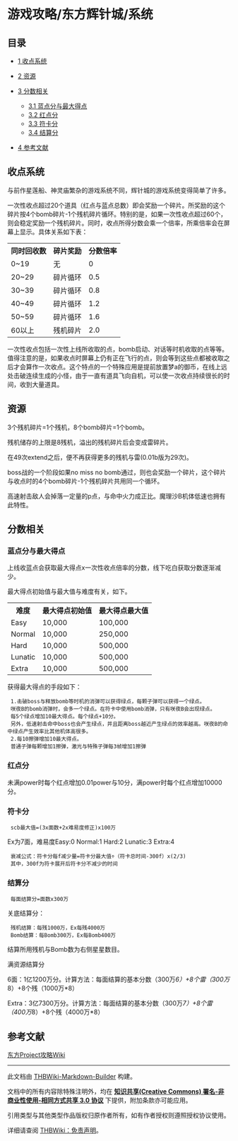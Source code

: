 # 游戏攻略/东方辉针城/系统

<!-- source html: G:\repos\THBWiki-Markdown-Builder\THBWikiMarkdown\Temp\main\c\c6\ns0%3A%E6%B8%B8%E6%88%8F%E6%94%BB%E7%95%A5%2F%E4%B8%9C%E6%96%B9%E8%BE%89%E9%92%88%E5%9F%8E%2F%E7%B3%BB%E7%BB%9F.html -->




## 目录

- [1 收点系统](#收点系统)
- [2 资源](#资源)
- [3 分数相关](#分数相关)

  - [3.1 蓝点分与最大得点](#蓝点分与最大得点)
  - [3.2 红点分](#红点分)
  - [3.3 符卡分](#符卡分)
  - [3.4 结算分](#结算分)



- [4 参考文献](#参考文献)





## 收点系统
  
与前作星莲船、神灵庙繁杂的游戏系统不同，辉针城的游戏系统变得简单了许多。
  
  
一次性收点超过20个道具（红点与蓝点总数）即会奖励一个碎片。所奖励的这个碎片按4个bomb碎片-1个残机碎片循环。特别的是，如果一次性收点超过60个，则会稳定奖励一个残机碎片。同时，收点所得分数会乘一个倍率，所乘倍率会在屏幕上显示。具体关系如下表：
  


<table>

<tbody><tr>
<th>同时回收数</th>
<th>碎片奖励</th>
<th>分数倍率
</th></tr>
<tr>
<td>0~19</td>
<td>无</td>
<td>0
</td></tr>
<tr>
<td>20~29</td>
<td>碎片循环</td>
<td>0.5
</td></tr>
<tr>
<td>30~39</td>
<td>碎片循环</td>
<td>0.8
</td></tr>
<tr>
<td>40~49</td>
<td>碎片循环</td>
<td>1.2
</td></tr>
<tr>
<td>50~59</td>
<td>碎片循环</td>
<td>1.6
</td></tr>
<tr>
<td>60以上</td>
<td>残机碎片</td>
<td>2.0
</td></tr></tbody></table>


  
一次性收点包括一次性上线所收取的点，bomb启动、对话等时机收取的点等等。值得注意的是，如果收点时屏幕上仍有正在飞行的点，则会等到这些点都被收取之后才会算作一次收点。这个特点的一个特殊应用是提前放置梦a的御币，在线上远处击破连续生成的小怪，由于一直有道具飞向自机，可以使一次收点持续很长的时间，收到大量道具。
  


## 资源
  
3个残机碎片=1个残机，8个bomb碎片=1个bomb。
  
  
残机储存的上限是8残机，溢出的残机碎片后会变成雷碎片。
  
  
在49次extend之后，便不再获得更多的残机与雷(0.01b版为29次)。
  
  
boss战的一个阶段如果no miss no bomb通过，则也会奖励一个碎片，这个碎片与收点时的4个bomb碎片-1个残机碎片共用同一个循环。
  
  
高速射击敌人会掉落一定量的p点，与命中火力成正比。魔理沙B机体低速也拥有此特性。
  


## 分数相关

### 蓝点分与最大得点
  
上线收蓝点会获取最大得点x一次性收点倍率的分数，线下吃白获取分数逐渐减少。
  
  
最大得点初始值与最大值与难度有关，如下。
  


<table>

<tbody><tr>
<th>难度</th>
<th>最大得点初始值</th>
<th>最大得点最大值
</th></tr>
<tr>
<td>Easy</td>
<td>10,000</td>
<td>100,000
</td></tr>
<tr>
<td>Normal</td>
<td>10,000</td>
<td>250,000
</td></tr>
<tr>
<td>Hard</td>
<td>10,000</td>
<td>500,000
</td></tr>
<tr>
<td>Lunatic</td>
<td>10,000</td>
<td>500,000
</td></tr>
<tr>
<td>Extra</td>
<td>10,000</td>
<td>500,000
</td></tr></tbody></table>


  
获得最大得点的手段如下：
  

```
 1.击破boss与释放bomb等时机的消弹可以获得绿点，每颗子弹可以获得一个绿点。
 咲夜B的bomb消弹时，会多一个绿点。在符卡中使用bomb消弹，只有咲夜B会出现绿点。
 每5个绿点增加10最大得点。每个绿点+10分。
 另外，低速射击命中boss也会产生绿点，并且距离boss越近产生绿点的效率越高。咲夜B的命中绿点产生效率比其他机体高很多。
 2.每10擦弹增加10最大得点。
 普通子弹每颗增加1擦弹，激光与特殊子弹每3帧增加1擦弹
```


### 红点分
  
未满power时每个红点增加0.01power与10分，满power时每个红点增加10000分。
  


### 符卡分
```
 scb最大值=(3x面数+2x难易度修正)x100万
```

  
Ex为7面，难易度Easy:0 Normal:1 Hard:2 Lunatic:3 Extra:4
  

```
 衰减公式：符卡分每f减少量=符卡分最大值÷（符卡总时间-300f）x(2/3)
 其中，300f为符卡展开后符卡分不减少的时间
```


### 结算分
```
 每面结算分=面数x300万
```

  
关底结算分：
  

```
 残机结算：每残1000万，Ex每残4000万
 Bomb结算：每Bomb300万，Ex每Bomb400万
```

  
结算所用残机与Bomb数为右侧星星数目。
  
  
满资源结算分
  
  
6面：1亿1200万分。计算方法：每面结算的基本分数（300万*6）+8个雷（300万*8）+8个残（1000万*8）
  
  
Extra：3亿7300万分。计算方法：每面结算的基本分数（300万*7）+8个雷（400万*8）+8个残（4000万*8）
  


## 参考文献
  
[东方Project攻略Wiki](http://wikiwiki.jp/thk/?��/Score)
  





---

此文档由 [THBWiki-Markdown-Builder](https://github.com/Delsin-Yu/THBWiki-Markdown-Builder) 构建。

文档中的所有内容除特殊注明外，均在 [**知识共享(Creative Commons) 署名-非商业性使用-相同方式共享 3.0 协议**](https://creativecommons.org/licenses/by-sa/3.0/deed.zh-hans) 下提供，附加条款亦可能应用。

引用类型与其他类型作品版权归原作者所有，如有作者授权则遵照授权协议使用。

详细请查阅 [THBWiki：免责声明](https://thbwiki.cc/THBWiki:%E5%85%8D%E8%B4%A3%E5%A3%B0%E6%98%8E)。

